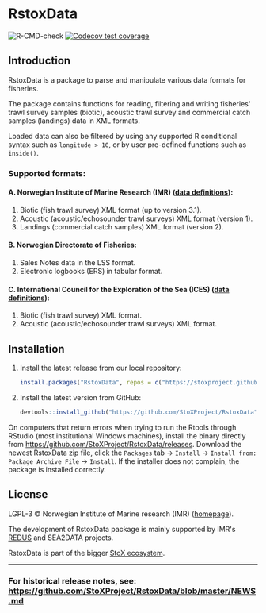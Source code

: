 # RstoxData

![R-CMD-check](https://github.com/StoXProject/RstoxData/workflows/R-CMD-check/badge.svg)
[![Codecov test coverage](https://codecov.io/gh/StoxProject/RstoxData/branch/master/graph/badge.svg)](https://app.codecov.io/gh/StoxProject/RstoxData?branch=master)

## Introduction

RstoxData is a package to parse and manipulate various data formats for fisheries.

The package contains functions for reading, filtering and writing fisheries' trawl survey samples (biotic), acoustic trawl survey and commercial catch samples (landings) data in XML formats.

Loaded data can also be filtered by using any supported R conditional syntax such as `longitude > 10`, or by user pre-defined functions such as `inside()`.

### Supported formats:

#### A. Norwegian Institute of Marine Research (IMR) ([data definitions](https://www.imr.no/formats/)):

  1. Biotic (fish trawl survey) XML format (up to version 3.1).
  2. Acoustic (acoustic/echosounder trawl surveys) XML format (version 1).
  3. Landings (commercial catch samples) XML format (version 2).

#### B. Norwegian Directorate of Fisheries:
  1. Sales Notes data in the LSS format.
  2. Electronic logbooks (ERS) in tabular format.

#### C. International Council for the Exploration of the Sea (ICES) ([data definitions](https://ices.dk/data/data-portals/Pages/acoustic.aspx)):

  1. Biotic (fish trawl survey) XML format.
  2. Acoustic (acoustic/echosounder trawl surveys) XML format.

## Installation

1. Install the latest release from our local repository:
    ```r
    install.packages("RstoxData", repos = c("https://stoxproject.github.io/repo/", getOption("repos")))
    ```

2. Install the latest version from GitHub:
    ```r
    devtools::install_github("https://github.com/StoXProject/RstoxData")
    ```

On computers that return errors when trying to run the Rtools through RStudio (most institutional Windows machines), install the binary directly from https://github.com/StoXProject/RstoxData/releases.
Download the newest RstoxData zip file, click the `Packages` tab -> `Install` -> `Install from:` `Package Archive File` -> `Install`. If the installer does not complain, the package is installed correctly.

## License

LGPL-3 © Norwegian Institute of Marine research (IMR) ([homepage](https://www.hi.no/en)).

The development of RstoxData package is mainly supported by IMR's [REDUS](http://www.redus.no) and SEA2DATA projects.

RstoxData is part of the bigger [StoX ecosystem](https://stoxproject.github.io).

---

### For historical release notes, see: https://github.com/StoXProject/RstoxData/blob/master/NEWS.md